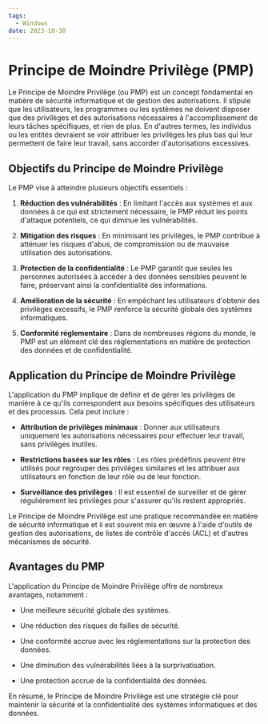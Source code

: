 ```yaml
---
tags:
  - Windows
date: 2023-10-30
---
```

# Principe de Moindre Privilège (PMP)

Le Principe de Moindre Privilège (ou PMP) est un concept fondamental en matière de sécurité informatique et de gestion des autorisations. Il stipule que les utilisateurs, les programmes ou les systèmes ne doivent disposer que des privilèges et des autorisations nécessaires à l'accomplissement de leurs tâches spécifiques, et rien de plus. En d'autres termes, les individus ou les entités devraient se voir attribuer les privilèges les plus bas qui leur permettent de faire leur travail, sans accorder d'autorisations excessives.

## Objectifs du Principe de Moindre Privilège

Le PMP vise à atteindre plusieurs objectifs essentiels :

1. **Réduction des vulnérabilités** : En limitant l'accès aux systèmes et aux données à ce qui est strictement nécessaire, le PMP réduit les points d'attaque potentiels, ce qui diminue les vulnérabilités.

2. **Mitigation des risques** : En minimisant les privilèges, le PMP contribue à atténuer les risques d'abus, de compromission ou de mauvaise utilisation des autorisations.

3. **Protection de la confidentialité** : Le PMP garantit que seules les personnes autorisées à accéder à des données sensibles peuvent le faire, préservant ainsi la confidentialité des informations.

4. **Amélioration de la sécurité** : En empêchant les utilisateurs d'obtenir des privilèges excessifs, le PMP renforce la sécurité globale des systèmes informatiques.

5. **Conformité réglementaire** : Dans de nombreuses régions du monde, le PMP est un élément clé des réglementations en matière de protection des données et de confidentialité.

## Application du Principe de Moindre Privilège

L'application du PMP implique de définir et de gérer les privilèges de manière à ce qu'ils correspondent aux besoins spécifiques des utilisateurs et des processus. Cela peut inclure :

- **Attribution de privilèges minimaux** : Donner aux utilisateurs uniquement les autorisations nécessaires pour effectuer leur travail, sans privilèges inutiles.

- **Restrictions basées sur les rôles** : Les rôles prédéfinis peuvent être utilisés pour regrouper des privilèges similaires et les attribuer aux utilisateurs en fonction de leur rôle ou de leur fonction.

- **Surveillance des privilèges** : Il est essentiel de surveiller et de gérer régulièrement les privilèges pour s'assurer qu'ils restent appropriés.

Le Principe de Moindre Privilège est une pratique recommandée en matière de sécurité informatique et il est souvent mis en œuvre à l'aide d'outils de gestion des autorisations, de listes de contrôle d'accès (ACL) et d'autres mécanismes de sécurité.

## Avantages du PMP

L'application du Principe de Moindre Privilège offre de nombreux avantages, notamment :

- Une meilleure sécurité globale des systèmes.

- Une réduction des risques de failles de sécurité.

- Une conformité accrue avec les réglementations sur la protection des données.

- Une diminution des vulnérabilités liées à la surprivatisation.

- Une protection accrue de la confidentialité des données.

En résumé, le Principe de Moindre Privilège est une stratégie clé pour maintenir la sécurité et la confidentialité des systèmes informatiques et des données.

